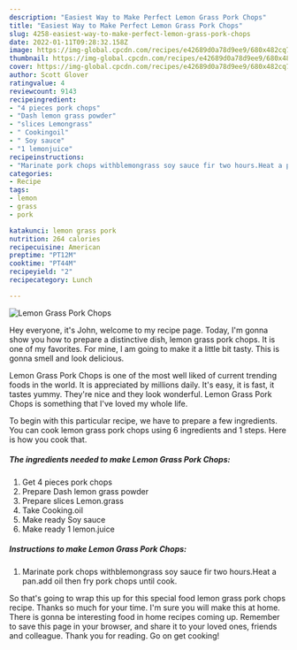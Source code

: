 ```yaml
---
description: "Easiest Way to Make Perfect Lemon Grass Pork Chops"
title: "Easiest Way to Make Perfect Lemon Grass Pork Chops"
slug: 4258-easiest-way-to-make-perfect-lemon-grass-pork-chops
date: 2022-01-11T09:28:32.158Z
image: https://img-global.cpcdn.com/recipes/e42689d0a78d9ee9/680x482cq70/lemon-grass-pork-chops-recipe-main-photo.jpg
thumbnail: https://img-global.cpcdn.com/recipes/e42689d0a78d9ee9/680x482cq70/lemon-grass-pork-chops-recipe-main-photo.jpg
cover: https://img-global.cpcdn.com/recipes/e42689d0a78d9ee9/680x482cq70/lemon-grass-pork-chops-recipe-main-photo.jpg
author: Scott Glover
ratingvalue: 4
reviewcount: 9143
recipeingredient:
- "4 pieces pork chops"
- "Dash lemon grass powder"
- "slices Lemongrass"
- " Cookingoil"
- " Soy sauce"
- "1 lemonjuice"
recipeinstructions:
- "Marinate pork chops withblemongrass soy sauce fir two hours.Heat a pan.add oil then fry pork chops until cook."
categories:
- Recipe
tags:
- lemon
- grass
- pork

katakunci: lemon grass pork 
nutrition: 264 calories
recipecuisine: American
preptime: "PT12M"
cooktime: "PT44M"
recipeyield: "2"
recipecategory: Lunch

---
```



![Lemon Grass Pork Chops](https://img-global.cpcdn.com/recipes/e42689d0a78d9ee9/680x482cq70/lemon-grass-pork-chops-recipe-main-photo.jpg)

Hey everyone, it's John, welcome to my recipe page. Today, I'm gonna show you how to prepare a distinctive dish, lemon grass pork chops. It is one of my favorites. For mine, I am going to make it a little bit tasty. This is gonna smell and look delicious.

Lemon Grass Pork Chops is one of the most well liked of current trending foods in the world. It is appreciated by millions daily. It's easy, it is fast, it tastes yummy. They're nice and they look wonderful. Lemon Grass Pork Chops is something that I've loved my whole life.




To begin with this particular recipe, we have to prepare a few ingredients. You can cook lemon grass pork chops using 6 ingredients and 1 steps. Here is how you cook that.

<!--inarticleads1-->

##### The ingredients needed to make Lemon Grass Pork Chops:

1. Get 4 pieces pork chops
1. Prepare Dash lemon grass powder
1. Prepare slices Lemon.grass
1. Take  Cooking.oil
1. Make ready  Soy sauce
1. Make ready 1 lemon.juice




<!--inarticleads2-->

##### Instructions to make Lemon Grass Pork Chops:

1. Marinate pork chops withblemongrass soy sauce fir two hours.Heat a pan.add oil then fry pork chops until cook.




So that's going to wrap this up for this special food lemon grass pork chops recipe. Thanks so much for your time. I'm sure you will make this at home. There is gonna be interesting food in home recipes coming up. Remember to save this page in your browser, and share it to your loved ones, friends and colleague. Thank you for reading. Go on get cooking!
